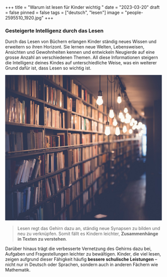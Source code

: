 +++
title = "Warum ist lesen für Kinder wichtig "
date = "2023-03-20"
draft = false
pinned = false
tags = ["deutsch", "lesen"]
image = "people-2595510_1920.jpg"
+++
### Gesteigerte Intelligenz durch das Lesen

Durch das Lesen von Büchern erlangen Kinder ständig neues Wissen und erweitern so ihren Horizont. Sie lernen neue Welten, Lebensweisen, Ansichten und Gewohnheiten kennen und entwickeln Neugierde auf eine grosse Anzahl an verschiedenen Themen. All diese Informationen steigern die Intelligenz deines Kindes auf unterschiedliche Weise, was ein weiterer Grund dafür ist, dass Lesen so wichtig ist.

![](books-2596809_1280.jpg)

> Lesen regt das Gehirn dazu an, ständig neue Synapsen zu bilden und neu zu verknüpfen. Somit fällt es Kindern leichter, **Zusammenhänge in Texten zu verstehen**. 

Darüber hinaus trägt die verbesserte Vernetzung des Gehirns dazu bei, Aufgaben und Fragestellungen leichter zu bewältigen. Kinder, die viel lesen, zeigen aufgrund dieser Fähigkeit häufig **bessere schulische Leistungen** – nicht nur in Deutsch oder Sprachen, sondern auch in anderen Fächern wie Mathematik.